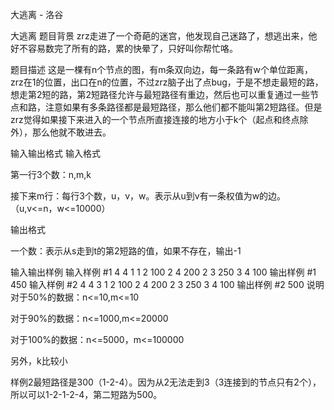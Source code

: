 



大逃离 - 洛谷














大逃离
题目背景
zrz走进了一个奇葩的迷宫，他发现自己迷路了，想逃出来，他好不容易数完了所有的路，累的快晕了，只好叫你帮忙咯。

题目描述
这是一棵有n个节点的图，有m条双向边，每一条路有w个单位距离，zrz在1的位置，出口在n的位置，不过zrz脑子出了点bug，于是不想走最短的路，想走第2短的路，第2短路径允许与最短路径有重边，然后也可以重复通过一些节点和路，注意如果有多条路径都是最短路径，那么他们都不能叫第2短路径。但是zrz觉得如果接下来进入的一个节点所直接连接的地方小于k个（起点和终点除外），那么他就不敢进去。

输入输出格式
输入格式

第一行3个数：n,m,k

接下来m行：每行3个数，u，v，w。表示从u到v有一条权值为w的边。（u,v<=n，w<=10000）

输出格式

一个数：表示从s走到t的第2短路的值，如果不存在，输出-1

输入输出样例
输入样例 #1
4 4 1
1 2 100
2 4 200
2 3 250
3 4 100
输出样例 #1
450
输入样例 #2
4 4 3
1 2 100
2 4 200
2 3 250
3 4 100
输出样例 #2
500
说明
对于50%的数据：n<=10,m<=10

对于90%的数据：n<=1000,m<=20000

对于100%的数据：n<=5000，m<=100000

另外，k比较小

样例2最短路径是300（1-2-4）。因为从2无法走到3（3连接到的节点只有2个），所以可以1-2-1-2-4，第二短路为500。







